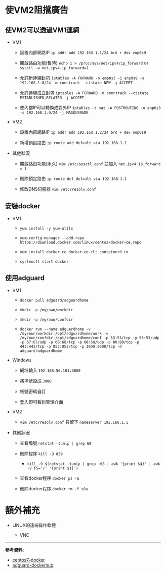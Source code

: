 # 使VM2阻擋廣告

## 使VM2可以透過VM1連網

- VM1

    - 設置內部網路IP `ip addr add 192.168.1.1/24 brd + dev enp0s9`

    - 開啟路由功能(暫時) `echo 1 > /proc/sys/net/ipv4/ip_forward` or `sysctl -w net.ipv4.ip_forward=1`

    - 允許新連線封包 `iptables -A FORWARD -o emp0s3 -i enp0s9 -s 192.168.1.0/24 -m conntrack --ctstate NEW -j ACCEPT`

    - 允許連線成立封包 `iptables -A FORWARD -m conntrack --ctstate ESTABLISHED,RELATED -j ACCEPT`

    - 使內部IP可以轉換成對外IP `iptables -t nat -A POSTROUTING -o enp0s3 -s 192.168.1.0/24 -j MASQUERADE`

- VM2

    - 設置內部網路IP `ip addr add 192.168.1.2/24 brd + dev enp0s9`

    - 新增預設路由 `ip route add default via 192.168.1.1`

- 其他狀況

    - 開啟路由功能(永久) `vim /etc/sysctl.conf` 並加入 `net.ipv4.ip_forward = 1`

    - 刪除預定路由 `ip route del default via 192.168.1.1`

    - 修改DNS伺服器 `vim /etc/resolv.conf`

## 安裝docker

- VM1

    - `yum install -y yum-utils`

    - `yum-config-manager --add-repo https://download.docker.com/linux/centos/docker-ce.repo`

    - `yum install docker-ce docker-ce-cli containerd.io`

    - `systemctl start docker`

## 使用adguard

- VM1

    - `docker pull adguard/adguardhome`

    - `mkdir -p /my/own/workdir`

    - `mkdir -p /my/own/confdir`

    - `docker run --name adguardhome -v /my/own/workdir:/opt/adguardhome/work -v /my/own/confdir:/opt/adguardhome/conf -p 53:53/tcp -p 53:53/udp -p 67:67/udp -p 68:68/tcp -p 68:68/udp -p 80:80/tcp -p 443:443/tcp -p 853:853/tcp -p 3000:3000/tcp -d adguard/adguardhome`

- Windows
    
    - 網址輸入 `192.168.56.101:3000`

    - 將埠號設成 `3000`

    - 帳號密碼自訂

    - 登入即可看到管理介面

- VM2

    - `vim /etc/resolv.conf` 只留下 `nameserver 192.168.1.1`

- 其他狀況

    - 查看埠號 `netstat -tunlp | grep 68`
    
    - 刪除程序 `kill -9 839`

        - `kill -9 $(netstat -tunlp | grep :68 | awk '{print $4}' | awk -v FS='/' '{print $1}')`

    - 查看docker程序 `docker ps -a`

    - 刪除docker程序 `docker rm -f s0a`

# 額外補充

- LINUX的遠端操作軟體
    
    - VNC

---

**參考資料:**

- [centos7-docker](https://hub.docker.com/_/centos)
- [adguard-dockerhub](https://hub.docker.com/r/adguard/adguardhome)
